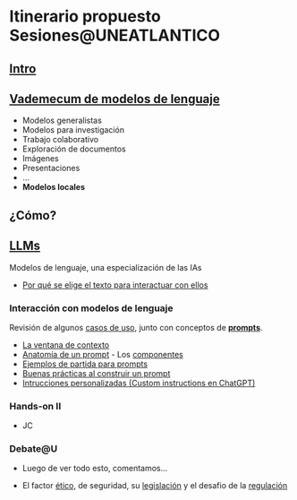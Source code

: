 # Itinerario propuesto Sesiones@UNEATLANTICO

## [Intro](/documentos/intro.md)

## [Vademecum de modelos de lenguaje](/documentos/panoramica.md)

- Modelos generalistas
- Modelos para investigación
- Trabajo colaborativo
- Exploración de documentos
- Imágenes
- Presentaciones
- ...
- **Modelos locales**

## ¿Cómo?

## [LLMs](/documentos/LLMs.md)

Modelos de lenguaje, una especialización de las IAs

- [Por qué se elige el texto para interactuar con ellos](/documentos/LLMs.md)

### Interacción con modelos de lenguaje

Revisión de algunos [casos de uso](/documentos/casosDeUso/README.md), junto con conceptos de [**prompts**](/documentos/prompts/README.md).

- [La ventana de contexto](/documentos/prompts/ventanaDeContexto.md)
- [Anatomía de un prompt](/documentos/prompts/anatomia.md) - Los [componentes](/documentos/prompts/componentes.md)
- [Ejemplos de partida para prompts](/documentos/prompts/ejemplos.md)
- [Buenas prácticas al construir un prompt](/documentos/prompts/mejoresPracticas/README.md)
- [Intrucciones personalizadas (Custom instructions en ChatGPT)](/documentos/prompts/customInstructions.md)

### Hands-on II

- JC

### Debate@U

- Luego de ver todo esto, comentamos...

- El factor [ético](/documentos/etica@AI.md), de seguridad, su [legislación](/documentos/legislacionAI.md) y el desafio de la [regulación](/documentos/regulacionAI.md)
